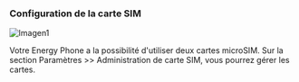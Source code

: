 ### Configuration de la carte SIM

![Imagen1](http://static.energysistem.com/images/manuals/42259/543d03a5679b0.jpg)

Votre Energy Phone a la possibilité d'utiliser deux cartes microSIM. Sur la section Paramètres >> Administration de carte SIM, vous pourrez gérer les cartes.
